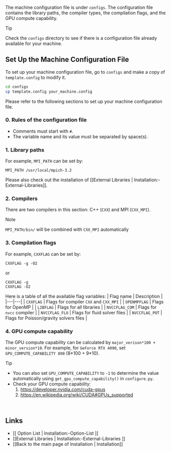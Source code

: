 The machine configuration file is under `configs`. The configuration file contains the library paths, the compiler types, the compilation flags, and the GPU compute capability.

> [!TIP]
> Check the `configs` directory to see if there is a configuration file already available for your machine.

## Set Up the Machine Configuration File

To set up your machine configuration file, go to `configs` and make a copy of `template.config` to modify it.
    
```bash
cd configs
cp template.config your_machine.config
```

Please refer to the following sections to set up your machine configuration file.

### 0. Rules of the configuration file
* Comments must start with `#`.
* The variable name and its value must be separated by space(s).

### 1. Library paths

For example, `MPI_PATH` can be set by:
```
MPI_PATH /usr/local/mpich-3.2
```
Please also check out the installation of [[External Libraries | Installation:-External-Libraries]].

### 2. Compilers

There are two compilers in this section: C++ (`CXX`) and MPI (`CXX_MPI`).
> [!NOTE]
> `MPI_PATH/bin/` will be combined with `CXX_MPI` automatically

### 3. Compilation flags

For example, `CXXFLAG` can be set by:

```
CXXFLAG -g -O2
```

or

```
CXXFLAG -g
CXXFLAG -O2
```

Here is a table of all the available flag variables:
| Flag name | Description |
|---|---|
| `CXXFLAG`      | Flags for compiler `CXX` and `CXX_MPI` |
| `OPENMPFLAG`   | Flags for OpenMP |
| `LIBFLAG`      | Flags for all libraries |
| `NVCCFLAG_COM` | Flags for `nvcc` compiler |
| `NVCCFLAG_FLU` | Flags for fluid solver files |
| `NVCCFLAG_POT` | Flags for Poisson/gravity solvers files |

### 4. GPU compute capability

The GPU compute capability can be calculated by `major_verison*100 + minor_version*10`. For example, for `GeForce RTX 4090`, set `GPU_COMPUTE_CAPABILITY 890` (8\*100 + 9\*10).

> [!TIP]
> * You can also set `GPU_COMPUTE_CAPABILITY` to `-1` to determine the value automatically using `get_gpu_compute_capability()` in `configure.py`.
> * Check your GPU compute capability:
>   1. https://developer.nvidia.com/cuda-gpus
>   1. https://en.wikipedia.org/wiki/CUDA#GPUs_supported

<br>

## Links
* [[ Option List | Installation:-Option-List ]]
* [[External Libraries | Installation:-External-Libraries ]]
* [[Back to the main page of Installation | Installation]]

